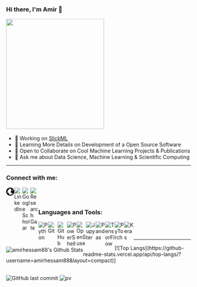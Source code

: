 ### Hi there, I'm Amir 👋
<img src="https://github.com/amirhessam88/amirhessam88/blob/master/assets/banner.gif" width="267" height="300"/>

- 🔭 Working on [SlickML](https://github.com/slickml/slick-ml)
- 🌱 Learning More Details on Development of a Open Source Software
- 👯 Open to Collaborate on Cool Machine Learning Projects & Publications
- 💬 Ask me about Data Science, Machine Learning & Scientific Computing

---

### Connect with me:
[<img align="left" alt="Website" width="22px" src="https://raw.githubusercontent.com/iconic/open-iconic/master/svg/globe.svg" />][website]
[<img align="left" alt="LinkedIn" width="22px" src="https://cdn.jsdelivr.net/npm/simple-icons@v3/icons/linkedin.svg" />][linkedin]
[<img align="left" alt="Google Scholar" width="22px" src="https://cdn.jsdelivr.net/npm/simple-icons@v3/icons/googlescholar.svg" />][gscholar]
[<img align="left" alt="Research Gate" width="22px" src="https://cdn.jsdelivr.net/npm/simple-icons@v3/icons/researchgate.svg" />][rgate]

<br />
<br />

### Languages and Tools:

[<img align="left" alt="Python" width="26px" src="https://cdn.jsdelivr.net/npm/simple-icons@v3/icons/python.svg" />][python]
[<img align="left" alt="Git" width="26px" src="https://cdn.jsdelivr.net/npm/simple-icons@v3/icons/git.svg" />][git]
[<img align="left" alt="GitHub" width="26px" src="https://cdn.jsdelivr.net/npm/simple-icons@v3/icons/github.svg" />][github]
[<img align="left" alt="PowerShell" width="26px" src="https://cdn.jsdelivr.net/npm/simple-icons@v3/icons/gnubash.svg" />][bash]
[<img align="left" alt="OpenSuse" width="26px" src="https://cdn.jsdelivr.net/npm/simple-icons@v3/icons/opensuse.svg" />][opensuse]
[<img align="left" alt="Jupyter" width="26px" src="https://cdn.jsdelivr.net/npm/simple-icons@v3/icons/jupyter.svg" />][jupyter]
[<img align="left" alt="Pandas" width="26px" src="https://cdn.jsdelivr.net/npm/simple-icons@v3/icons/pandas.svg" />][pandas]
[<img align="left" alt="TensorFlow" width="26px" src="https://cdn.jsdelivr.net/npm/simple-icons@v3/icons/tensorflow.svg" />][tensorflow]
[<img align="left" alt="PyTorch" width="26px" src="https://cdn.jsdelivr.net/npm/simple-icons@v3/icons/pytorch.svg" />][pytorch]
[<img align="left" alt="Keras" width="26px" src="https://cdn.jsdelivr.net/npm/simple-icons@v3/icons/keras.svg" />][keras]


<br />
<br />

---

<img align="left" alt="amirhessam88's Github Stats" src="https://github-readme-stats.vercel.app/api?username=amirhessam88&theme=highcontrast&show_icons=true&hide_border=true" />
[![Top Langs](https://github-readme-stats.vercel.app/api/top-langs/?username=amirhessam88&layout=compact)]

[website]: https://www.amirhessam.com/
[linkedin]: https://www.linkedin.com/in/amirhessam/
[gscholar]: https://scholar.google.com/citations?user=CnHZjFAAAAAJ&hl=en/
[rgate]: https://www.researchgate.net/profile/Amirhessam_Tahmassebi/
[python]: https://www.python.org/
[git]: https://git-scm.com/
[github]: https://www.github.com/
[bash]: https://www.gnu.org/software/bash/
[opensuse]: https://www.opensuse.org/
[jupyter]: https://jupyter.org/
[pandas]: https://pandas.pydata.org/
[tensorflow]: https://www.tensorflow.org/
[pytorch]: https://pytorch.org/
[keras]: https://keras.io/


<br />
<br />

![GitHub last commit](https://img.shields.io/github/last-commit/amirhessam88/amirhessam88)
![pv](https://pageview.vercel.app/?github_user=amirhessam88)


<!-- END OF README  -->

<!--
**amirhessam88/amirhessam88** is a ✨ _special_ ✨ repository because its `README.md` (this file) appears on your GitHub profile.

Here are some ideas to get you started:

- 🔭 I’m currently working on ...
- 🌱 I’m currently learning ...
- 👯 I’m looking to collaborate on ...
- 🤔 I’m looking for help with ...
- 💬 Ask me about ...
- 📫 How to reach me: ...
- 😄 Pronouns: ...
- ⚡ Fun fact: ...
-->
